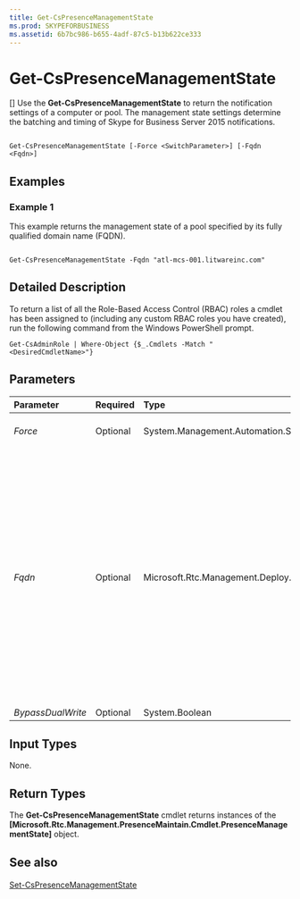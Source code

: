 ```yaml
---
title: Get-CsPresenceManagementState
ms.prod: SKYPEFORBUSINESS
ms.assetid: 6b7bc986-b655-4adf-87c5-b13b622ce333
---
```



# Get-CsPresenceManagementState
[]
Use the **Get-CsPresenceManagementState** to return the notification settings of a computer or pool. The management state settings determine the batching and timing of Skype for Business Server 2015 notifications.
  
    
    


```

Get-CsPresenceManagementState [-Force <SwitchParameter>] [-Fqdn <Fqdn>]

```


## Examples
<a name="Examples"> </a>


### Example 1

This example returns the management state of a pool specified by its fully qualified domain name (FQDN).
  
    
    

```

Get-CsPresenceManagementState -Fqdn "atl-mcs-001.litwareinc.com"
```


## Detailed Description
<a name="DetailedDescription"> </a>

To return a list of all the Role-Based Access Control (RBAC) roles a cmdlet has been assigned to (including any custom RBAC roles you have created), run the following command from the Windows PowerShell prompt.
  
    
    

```
Get-CsAdminRole | Where-Object {$_.Cmdlets -Match "<DesiredCmdletName>"}
```


## Parameters
<a name="DetailedDescription"> </a>



|**Parameter**|**Required**|**Type**|**Description**|
|:-----|:-----|:-----|:-----|
| _Force_ <br/> |Optional  <br/> |System.Management.Automation.SwitchParameter  <br/> |The  _Force_ parameter is not implemented for this cmdlet. <br/> |
| _Fqdn_ <br/> |Optional  <br/> |Microsoft.Rtc.Management.Deploy.Fqdn  <br/> |Specifies the computer or pool to report. The computer or pool should be referenced by using its fully qualified domain name (FQDN). For example,  `-ComputerName "atl-mcs-001.litwareinc.com"`. If a pool is specified, the output contains the management state of all the computers in the pool. If  _FQDN_ is not specified, the settings for the local machine will be modified. <br/> |
| _BypassDualWrite_ <br/> |Optional  <br/> |System.Boolean  <br/> |PARAMVALUE: $true | $false  <br/> |
   

## Input Types
<a name="InputTypes"> </a>

None.
  
    
    

## Return Types
<a name="ReturnTypes"> </a>

The **Get-CsPresenceManagementState** cmdlet returns instances of the **[Microsoft.Rtc.Management.PresenceMaintain.Cmdlet.PresenceManagementState]** object.
  
    
    

## See also
<a name="ReturnTypes"> </a>


#### 


  
    
    
 [Set-CsPresenceManagementState](set-cspresencemanagementstate.md)
